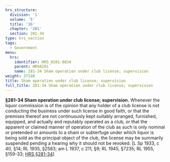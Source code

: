 ```yaml
---
hrs_structure:
  division: '1'
  volume: '5'
  title: '16'
  chapter: '281'
  section: 281-34
type: hrs_section
tags:
  - Government
menu:
  hrs:
    identifier: HRS_0281-0034
    parent: HRS0281
    name: 281-34 Sham operation under club license; supervision
weight: 37140
title: Sham operation under club license; supervision
full_title: 281-34 Sham operation under club license; supervision
---
```

**§281-34 Sham operation under club license; supervision.** Whenever the liquor commission is of the opinion that any holder of a club license is not conducting the business under such license in good faith, or that the premises thereof are not continuously kept suitably arranged, furnished, equipped, and actually and reputably operated as a club, or that the apparent or claimed manner of operation of the club as such is only nominal or pretended or amounts to a sham or subterfuge under which liquor is being sold as the principal object of the club, the license may be summarily suspended pending a hearing why it should not be revoked. [L Sp 1933, c 40, §14; RL 1935, §2583; am L 1937, c 211, §9; RL 1945, §7235; RL 1955, §159-33; [HRS §281-34](/title-16/chapter-281/section-281-34/)]
